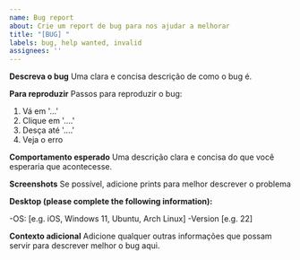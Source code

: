```yaml
---
name: Bug report
about: Crie um report de bug para nos ajudar a melhorar
title: "[BUG] "
labels: bug, help wanted, invalid
assignees: ''
---
```


**Descreva o bug**
Uma clara e concisa descrição de como o bug é.

**Para reproduzir**
Passos para reproduzir o bug:

1. Vá em '...'
2. Clique em '....'
3. Desça até '....'
4. Veja o erro

**Comportamento esperado**
Uma descrição clara e concisa do que você esperaria que acontecesse.

**Screenshots**
Se possível, adicione prints para melhor descrever o problema

**Desktop (please complete the following information):**

 -OS: [e.g. iOS, Windows 11, Ubuntu, Arch Linux]
 -Version [e.g. 22]

**Contexto adicional**
Adicione qualquer outras informações que possam servir para descrever melhor o bug aqui.
